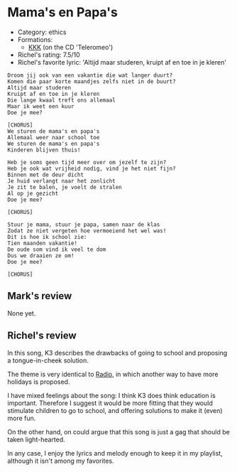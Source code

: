 # Mama's en Papa's

 * Category: ethics
 * Formations: 
    * [KKK](Kkk.md) (on the CD 'Teleromeo')
 * Richel's rating: 7.5/10
 * Richel's favorite lyric: 'Altijd maar studeren, kruipt af en toe in je kleren'

```
Droom jij ook van een vakantie die wat langer duurt?
Komen die paar korte maandjes zelfs niet in de buurt?
Altijd maar studeren
Kruipt af en toe in je kleren
Die lange kwaal treft ons allemaal
Maar ik weet een kuur
Doe je mee?

[CHORUS]
We sturen de mama's en papa's
Allemaal weer naar school toe
We sturen de mama's en papa's
Kinderen blijven thuis!

Heb je soms geen tijd meer over om jezelf te zijn?
Heb je ook wat vrijheid nodig, vind je het niet fijn?
Binnen met de deur dicht
Je huid verlangt naar het zonlicht
Je zit te balen, je voelt de stralen
Al op je gezicht
Doe je mee?

[CHORUS]

Stuur je mama, stuur je papa, samen naar de klas
Zodat ze niet vergeten hoe vermoeiend het wel was!
Dit is hoe ik school zie:
Tien maanden vakantie!
De oude som vind ik veel te dom
Dus we draaien ze om!
Doe je mee?

[CHORUS]
```

## Mark's review

None yet.

## Richel's review

In this song, K3 describes the drawbacks of going to school and proposing a tongue-in-cheek solution.

The theme is very identical to [Radio](Radio.md), in which another way to have more holidays is proposed.

I have mixed feelings about the song: I think K3 does think education is important.
Therefore I suggest it would be more fitting that they would
stimulate children to go to school, and offering solutions to make it (even) more fun. 

On the other hand, on could argue that this song is just a gag that should be taken light-hearted.

In any case, I enjoy the lyrics and melody enough to keep it in my playlist, although
it isn't among my favorites.

